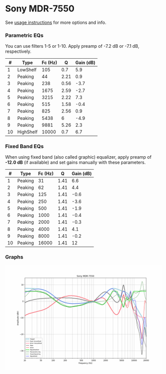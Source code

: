 # Sony MDR-7550
See [usage instructions](https://github.com/jaakkopasanen/AutoEq#usage) for more options and info.

### Parametric EQs
You can use filters 1-5 or 1-10. Apply preamp of -7.2 dB or -7.1 dB, respectively.

|   # | Type      |   Fc (Hz) |    Q |   Gain (dB) |
|-----|-----------|-----------|------|-------------|
|   1 | LowShelf  |       105 | 0.7  |         5.9 |
|   2 | Peaking   |        44 | 2.21 |         0.9 |
|   3 | Peaking   |       238 | 0.56 |        -3.7 |
|   4 | Peaking   |      1675 | 2.59 |        -2.7 |
|   5 | Peaking   |      3215 | 2.22 |         7.3 |
|   6 | Peaking   |       515 | 1.58 |        -0.4 |
|   7 | Peaking   |       825 | 2.56 |         0.9 |
|   8 | Peaking   |      5438 | 6    |        -4.9 |
|   9 | Peaking   |      9881 | 5.26 |         2.3 |
|  10 | HighShelf |     10000 | 0.7  |         6.7 |

### Fixed Band EQs
When using fixed band (also called graphic) equalizer, apply preamp of **-12.0 dB** (if available) and set gains manually with these parameters.

|   # | Type    |   Fc (Hz) |    Q |   Gain (dB) |
|-----|---------|-----------|------|-------------|
|   1 | Peaking |        31 | 1.41 |         6.6 |
|   2 | Peaking |        62 | 1.41 |         4.4 |
|   3 | Peaking |       125 | 1.41 |        -0.6 |
|   4 | Peaking |       250 | 1.41 |        -3.6 |
|   5 | Peaking |       500 | 1.41 |        -1.9 |
|   6 | Peaking |      1000 | 1.41 |        -0.4 |
|   7 | Peaking |      2000 | 1.41 |        -0.3 |
|   8 | Peaking |      4000 | 1.41 |         4.1 |
|   9 | Peaking |      8000 | 1.41 |        -0.2 |
|  10 | Peaking |     16000 | 1.41 |        12   |

### Graphs
![](./Sony%20MDR-7550.png)
